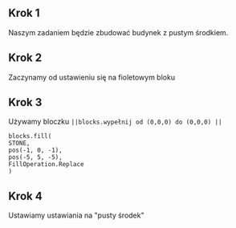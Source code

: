 ## Krok 1
Naszym zadaniem będzie zbudować budynek z pustym środkiem.

## Krok 2
Zaczynamy od ustawieniu się na fioletowym bloku

## Krok 3
Używamy bloczku ``||blocks.wypełnij od (0,0,0) do (0,0,0) ||``

```blocks
blocks.fill(
STONE,
pos(-1, 0, -1),
pos(-5, 5, -5),
FillOperation.Replace
)

```
## Krok 4
Ustawiamy ustawiania na "pusty środek"
